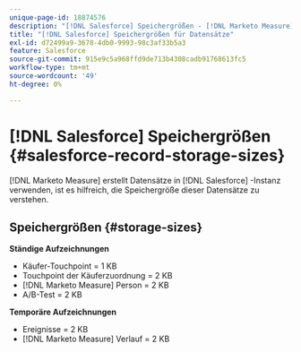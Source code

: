 ```yaml
---
unique-page-id: 18874576
description: "[!DNL Salesforce] Speichergrößen - [!DNL Marketo Measure]"
title: "[!DNL Salesforce] Speichergrößen für Datensätze"
exl-id: d72499a9-3678-4db0-9993-98c3af33b5a3
feature: Salesforce
source-git-commit: 915e9c5a968ffd9de713b4308cadb91768613fc5
workflow-type: tm+mt
source-wordcount: '49'
ht-degree: 0%

---
```


# [!DNL Salesforce] Speichergrößen {#salesforce-record-storage-sizes}

[!DNL Marketo Measure] erstellt Datensätze in [!DNL Salesforce] -Instanz verwenden, ist es hilfreich, die Speichergröße dieser Datensätze zu verstehen.

## Speichergrößen {#storage-sizes}

**Ständige Aufzeichnungen**

* Käufer-Touchpoint = 1 KB
* Touchpoint der Käuferzuordnung = 2 KB
* [!DNL Marketo Measure] Person = 2 KB
* A/B-Test = 2 KB

**Temporäre Aufzeichnungen**

* Ereignisse = 2 KB
* [!DNL Marketo Measure] Verlauf = 2 KB
